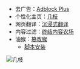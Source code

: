 - 去广告：[Adblock Plus](https://microsoftedge.microsoft.com/addons/detail/adblock-plus-%E5%85%8D%E8%B4%B9%E7%9A%84%E5%B9%BF%E5%91%8A%E6%8B%A6%E6%88%AA%E5%99%A8/gmgoamodcdcjnbaobigkjelfplakmdhh)
- 个性化主页：[几枝](https://microsoftedge.microsoft.com/addons/detail/%E5%87%A0%E6%9E%9D/ldillfomnjcfiagmpbphgijjegholonn)
- 网页翻译：[沉浸式翻译](https://microsoftedge.microsoft.com/addons/detail/%E6%B2%89%E6%B5%B8%E5%BC%8F%E7%BF%BB%E8%AF%91-%E7%BD%91%E9%A1%B5%E7%BF%BB%E8%AF%91%E6%8F%92%E4%BB%B6-pdf%E7%BF%BB%E8%AF%91-/amkbmndfnliijdhojkpoglbnaaahippg)
- 内容过滤：[终结内容农场](https://microsoftedge.microsoft.com/addons/detail/%E7%BB%88%E7%BB%93%E5%86%85%E5%AE%B9%E5%86%9C%E5%9C%BA/fgckcfkpckemdnnejbbfkkchanedbeje)
- 油猴：[篡改猴](https://microsoftedge.microsoft.com/addons/detail/%E7%AF%A1%E6%94%B9%E7%8C%B4/iikmkjmpaadaobahmlepeloendndfphd)
    - [脚本安装](https://greasyfork.org/zh-CN) 

![几枝](https://cdn.jsdelivr.net/gh/BingGitCn/BingGitCn.github.io/images/PixPin_2024-08-27_12-18-11.png)

<!-- ##{"timestamp":1634810400}## -->